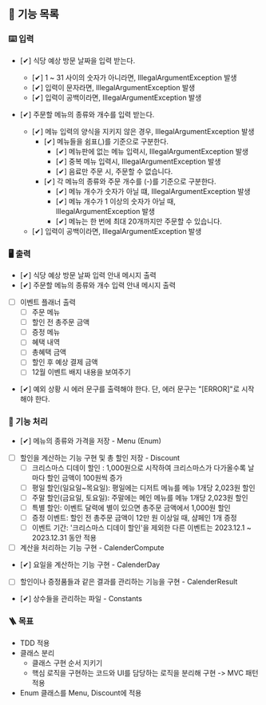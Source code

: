 ## 📜 기능 목록

### ⌨️ 입력

- [✔] 식당 예상 방문 날짜을 입력 받는다.
    - [✔] 1 ~ 31 사이의 숫자가 아니라면, IllegalArgumentException 발생
    - [✔] 입력이 문자라면, IllegalArgumentException 발생
    - [✔] 입력이 공백이라면, IllegalArgumentException 발생

- [✔] 주문할 메뉴의 종류와 개수를 입력 받는다.
    - [✔] 메뉴 입력의 양식을 지키지 않은 경우, IllegalArgumentException 발생
      - [✔] 메뉴들을 쉼표(,)를 기준으로 구분한다.
        - [✔] 메뉴판에 없는 메뉴 입력시, IllegalArgumentException 발생
        - [✔] 중복 메뉴 입력시, IllegalArgumentException 발생
        - [✔] 음료만 주문 시, 주문할 수 없습니다.
      - [✔] 각 메뉴의 종류와 주문 개수를 (-)를 기준으로 구분한다.
        - [✔] 메뉴 개수가 숫자가 아닐 떄, IllegalArgumentException 발생
        - [✔] 메뉴 개수가 1 이상의 숫자가 아닐 때, IllegalArgumentException 발생
        - [✔] 메뉴는 한 번에 최대 20개까지만 주문할 수 있습니다.
    - [✔] 입력이 공백이라면, IllegalArgumentException 발생

### 🖥️ 출력

- [✔]  식당 예상 방문 날짜 입력 안내 메시지 출력
- [✔]  주문할 메뉴의 종류와 개수 입력 안내 메시지 출력

- [ ] 이벤트 플래너 출력
  - [ ] 주문 메뉴
  - [ ] 할인 전 총주문 금액
  - [ ] 증정 메뉴
  - [ ] 혜택 내역
  - [ ] 총혜택 금액
  - [ ] 할인 후 예상 결제 금액
  - [ ] 12월 이벤트 배지 내용을 보여주기

- [✔] 예외 상황 시 에러 문구를 출력해야 한다. 단, 에러 문구는 "[ERROR]"로 시작해야 한다.

### 📱 기능 처리

- [✔] 메뉴의 종류와 가격을 저장 - Menu (Enum)

- [ ] 할인을 계산하는 기능 구현 및 총 할인 저장 - Discount
  - [ ] 크리스마스 디데이 할인 : 1,000원으로 시작하여 크리스마스가 다가올수록 날마다 할인 금액이 100원씩 증가
  - [ ] 평일 할인(일요일~목요일): 평일에는 디저트 메뉴를 메뉴 1개당 2,023원 할인
  - [ ] 주말 할인(금요일, 토요일): 주말에는 메인 메뉴를 메뉴 1개당 2,023원 할인
  - [ ] 특별 할인: 이벤트 달력에 별이 있으면 총주문 금액에서 1,000원 할인
  - [ ] 증정 이벤트: 할인 전 총주문 금액이 12만 원 이상일 때, 샴페인 1개 증정
  - [ ] 이벤트 기간: '크리스마스 디데이 할인'을 제외한 다른 이벤트는 2023.12.1 ~ 2023.12.31 동안 적용

- [ ] 계산을 처리하는 기능 구현 - CalenderCompute

- [✔] 요일을 계산하는 기능 구현 - CalenderDay

- [ ] 할인이나 증정품들과 같은 결과를 관리하는 기능을 구현 - CalenderResult

- [✔] 상수들을 관리하는 파일 - Constants



### 🪜 목표

- TDD 적용
- 클래스 분리
    - 클래스 구현 순서 지키기
    - 핵심 로직을 구현하는 코드와 UI를 담당하는 로직을 분리해 구현 -> MVC 패턴 적용
- Enum 클래스를 Menu, Discount에 적용